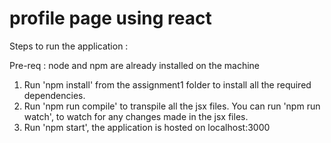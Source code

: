 # profile page using react
Steps to run the application :

Pre-req : node and npm are already installed on the machine

1. Run 'npm install' from the assignment1 folder to install all the required dependencies.
2. Run 'npm run compile' to transpile all the jsx files. You can run 'npm run watch', to watch for any changes made in the jsx files.
3. Run 'npm start', the application is hosted on localhost:3000
